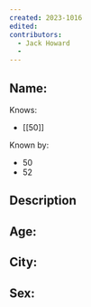 ```yaml
---
created: 2023-1016
edited:
contributors:
  - Jack Howard
  - 
---
```


Name:
- 

Knows:
- [[50]]

Known by:
- 50
- 52

Description
- 

Age:
- 
City:
- 
Sex:
- 
